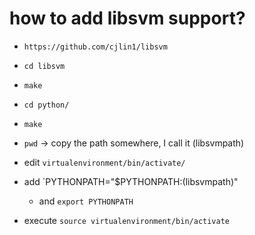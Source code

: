 # how to add libsvm support?

* `https://github.com/cjlin1/libsvm`
* `cd libsvm`
* `make`
* `cd python/`
* `make`
* `pwd` -> copy the path somewhere, I call it (libsvmpath)
* edit `virtualenvironment/bin/activate/`
* add `PYTHONPATH="$PYTHONPATH:(libsvmpath)"
	* and `export PYTHONPATH`

* execute `source virtualenvironment/bin/activate` 
